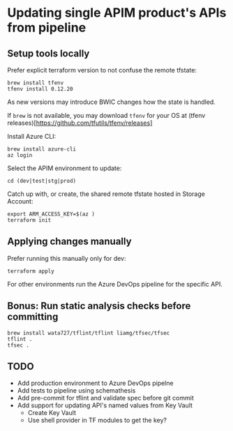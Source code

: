# Updating single APIM product's APIs from pipeline

## Setup tools locally

Prefer explicit terraform version to not confuse the remote tfstate:

    brew install tfenv
    tfenv install 0.12.20

As new versions may introduce BWIC changes how the state is handled.

If `brew` is not available, you may download `tfenv` for your OS at
(tfenv releases)[https://github.com/tfutils/tfenv/releases]

Install Azure CLI:

    brew install azure-cli
    az login

Select the APIM environment to update:

    cd (dev|test|stg|prod)

Catch up with, or create, the shared remote tfstate hosted in Storage Account:

    export ARM_ACCESS_KEY=$(az )
    terraform init


## Applying changes manually

Prefer running this manually only for dev:

    terraform apply

For other environments run the Azure DevOps pipeline for the specific API.


## Bonus: Run static analysis checks before committing

    brew install wata727/tflint/tflint liamg/tfsec/tfsec
    tflint .
    tfsec .


## TODO

- Add production environment to Azure DevOps pipelne
- Add tests to pipeline using schemathesis
- Add pre-commit for tflint and validate spec before git commit
- Add support for updating API's named values from Key Vault
  - Create Key Vault
  - Use shell provider in TF modules to get the key?
